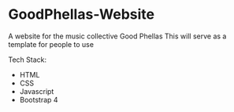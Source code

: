 # GoodPhellas-Website
A website for the music collective Good Phellas
This will serve as a template for people to use 

Tech Stack:
- HTML
- CSS
- Javascript
- Bootstrap 4
